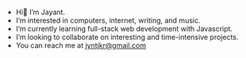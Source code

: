-  Hi👋 I’m Jayant.
-  I’m interested in computers, internet, writing, and music.
-  I’m currently learning full-stack web development with Javascript.
-  I’m looking to collaborate on interesting and time-intensive projects.
-  You can reach me at jyntjkr@gmail.com
<!---
jyntjkr/jyntjkr is a ✨ special ✨ repository because its `README.md` (this file) appears on your GitHub profile.
You can click the Preview link to take a look at your changes.
--->
